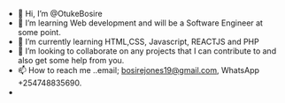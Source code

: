 - 👋 Hi, I’m @OtukeBosire
- 👀 I’m learning Web development and will be a Software Engineer at some point.
- 🌱 I’m currently learning HTML,CSS, Javascript, REACTJS and PHP
- 💞️ I’m looking to collaborate on any projects that I can contribute to and also get some help from you.
- 📫 How to reach me ..email; bosirejones19@gmail.com, WhatsApp +254748835690.
- 

<!---
Bosire20/Bosire20 is a ✨ special ✨ repository because its `README.md` (this file) appears on your GitHub profile.
You can click the Preview link to take a look at your changes.
--->
